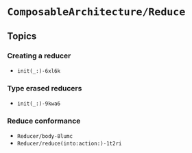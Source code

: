 # ``ComposableArchitecture/Reduce``

## Topics

### Creating a reducer

- ``init(_:)-6xl6k``

### Type erased reducers

- ``init(_:)-9kwa6``

### Reduce conformance

- ``Reducer/body-8lumc``
- ``Reducer/reduce(into:action:)-1t2ri``

